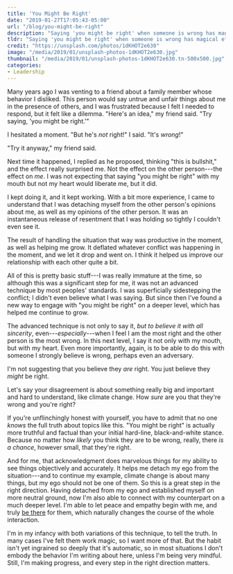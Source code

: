 ```yaml
---
title: 'You Might Be Right'
date: "2019-01-27T17:05:43-05:00"
url: "/blog/you-might-be-right"
description: "Saying 'you might be right' when someone is wrong has magical effects---upon me."
tldr: "Saying 'you might be right' when someone is wrong has magical effects---upon me. I've found that it helps me release resentment, improve relationships, be more truthful and objective, and truly be there for the other person."
credit: "https://unsplash.com/photos/1dKHOT2e630"
image: "/media/2019/01/unsplash-photos-1dKHOT2e630.jpg"
thumbnail: "/media/2019/01/unsplash-photos-1dKHOT2e630.tn-500x500.jpg"
categories:
- Leadership
---
```

Many years ago I was venting to a friend about a family member whose behavior I disliked.
This person would say untrue and unfair things about me in the presence of others, and I was frustrated because I felt I needed to respond, but it felt like a dilemma.
"Here's an idea," my friend said.
"Try saying, 'you might be right.'"
<!--more-->

I hesitated a moment.
"But he's *not* right!" I said.
"It's *wrong*!"

"Try it anyway," my friend said.

Next time it happened, I replied as he proposed, thinking "this is bullshit," and the effect really surprised me.
Not the effect on the other person---the effect on *me*.
I was not expecting that saying "you might be right" with my mouth but not my heart would liberate me, but it did.

I kept doing it, and it kept working.
With a bit more experience, I came to understand that I was detaching myself from the other person's opinions about me, as well as my opinions of the other person.
It was an instantaneous release of resentment that I was holding so tightly I couldn't even see it.

The result of handling the situation that way was productive in the moment, as well as helping me grow.
It deflated whatever conflict was happening in the moment, and we let it drop and went on.
I think it helped us improve our relationship with each other quite a bit.

All of this is pretty basic stuff---I was really immature at the time, so although this was a significant step for me, it was not an advanced technique by most peoples' standards.
I was superficially sidestepping the conflict; I didn't even believe what I was saying.
But since then I've found a new way to engage with "you might be right" on a deeper level, which has helped me continue to grow.

The advanced technique is not only to say it, *but to believe it with all sincerity*, even---*especially*---when I feel I am the most right and the other person is the most wrong.
In this next level, I say it not only with my mouth, but with my heart.
Even more importantly, again, is to be able to do this with someone I strongly believe is wrong, perhaps even an adversary.

I'm not suggesting that you believe they *are* right.
You just believe they *might* be right.

Let's say your disagreement is about something really big and important and hard to understand, like climate change.
How *sure* are you that they're wrong and you're right?

If you're unflinchingly honest with yourself, you have to admit that no one *knows* the full truth about topics like this.
"You might be right" is actually more truthful and factual than your initial hard-line, black-and-white stance.
Because no matter how *likely* you think they are to be wrong, really, there *is a chance*, however small, that they're right.

And for me, that acknowledgment does marvelous things for my ability to see things objectively and accurately.
It helps me detach my ego from the situation---and to continue my example, climate change is about many things, but my ego should not be one of them.
So this is a great step in the right direction.
Having detached from my ego and established myself on more neutral ground, now I'm also able to connect with my counterpart on a much deeper level.
I'm able to let peace and empathy begin with me, and truly [be there](/blog/three-steps-to-psychological-safety/) for them, which naturally changes the course of the whole interaction.

I'm in my infancy with both variations of this technique, to tell the truth.
In many cases I've felt them work magic, so I want more of that.
But the habit isn't yet ingrained so deeply that it's automatic, so in most situations I don't embody the behavior I'm writing about here, unless I'm being very mindful.
Still, I'm making progress, and every step in the right direction matters.